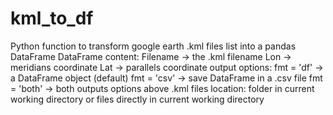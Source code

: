 # kml_to_df
Python function to transform google earth .kml files list into a pandas DataFrame 
    DataFrame content: 
        Filename -> the .kml filename 
        Lon      -> meridians coordinate
        Lat      -> parallels coordinate
    output options: 
        fmt = 'df'   -> a DataFrame object  (default)
        fmt = 'csv'  -> save DataFrame in a .csv file
        fmt = 'both' -> both outputs options above
    .kml files location:
        folder in current working directory
        or files directly in current working directory
